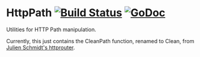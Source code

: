 # HttpPath [![Build Status](https://travis-ci.org/dimfeld/httppath.png?branch=master)](https://travis-ci.org/dimfeld/httppath) [![GoDoc](http://godoc.org/github.com/dimfeld/httppath?status.png)](http://godoc.org/github.com/dimfeld/httppath)

Utilities for HTTP Path manipulation.  

Currently, this just contains the CleanPath function, renamed to Clean, from [Julien Schmidt's httprouter](https://github.com/julienschmidt/httprouter).

